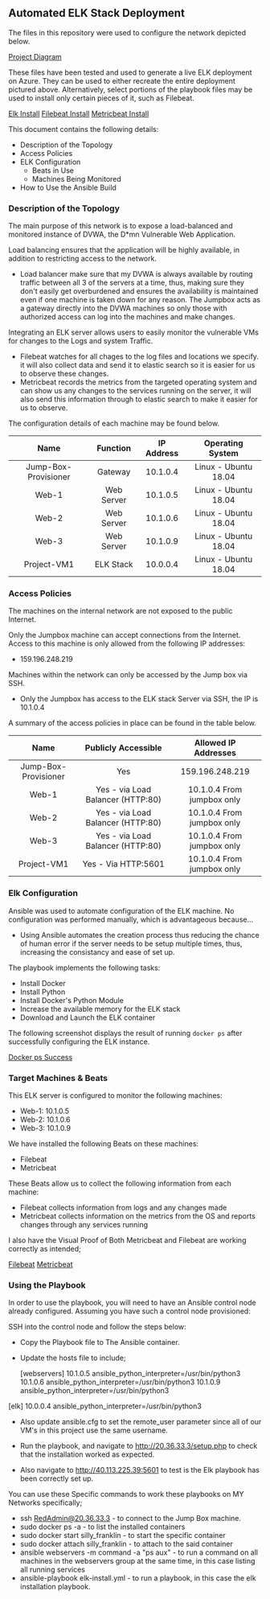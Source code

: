 ## Automated ELK Stack Deployment

The files in this repository were used to configure the network depicted below.

[Project Diagram](Images/Project-Diagram.drawio.png)

These files have been tested and used to generate a live ELK deployment on Azure. They can be used to either recreate the entire deployment pictured above. Alternatively, select portions of the playbook files may be used to install only certain pieces of it, such as Filebeat.

 [Elk Install](Playbooks/install-elk.yml)
 [Filebeat Install](Playbooks/filebeat-playbook.yml)
 [Metricbeat Install](Playbooks/metricbeat-playbook.yml)

This document contains the following details:
- Description of the Topology
- Access Policies
- ELK Configuration
  - Beats in Use
  - Machines Being Monitored
- How to Use the Ansible Build


### Description of the Topology

The main purpose of this network is to expose a load-balanced and monitored instance of DVWA, the D*mn Vulnerable Web Application.

Load balancing ensures that the application will be highly available, in addition to restricting access to the network.
- Load balancer make sure that my DVWA is always available by routing traffic between all 3 of the servers at a time, thus, making sure they don't easily get overburdened and ensures the availability is maintained even if one machine is taken down for any reason. The Jumpbox acts as a gateway directly into the DVWA machines so only those with authorized access can log into the machines and make changes.

Integrating an ELK server allows users to easily monitor the vulnerable VMs for changes to the Logs and system Traffic.
- Filebeat watches for all chages to the log files and locations we specify. it will also collect data and send it to elastic search so it is easier for us to observe these changes.
- Metricbeat records the metrics from the targeted operating system and can show us any changes to the services running on the server, it will also send this information through to elastic search to make it easier for us to observe.

The configuration details of each machine may be found below.

|         Name         	|  Function  	| IP Address 	|   Operating System   	|
|:--------------------:	|:----------:	|:----------:	|:--------------------:	|
| Jump-Box-Provisioner 	|   Gateway  	|  10.1.0.4  	| Linux - Ubuntu 18.04 	|
| Web-1                	| Web Server 	|  10.1.0.5  	| Linux - Ubuntu 18.04 	|
| Web-2                	| Web Server 	|  10.1.0.6  	| Linux - Ubuntu 18.04 	|
| Web-3                	| Web Server 	|  10.1.0.9  	| Linux - Ubuntu 18.04 	|
| Project-VM1          	|  ELK Stack 	|  10.0.0.4  	| Linux - Ubuntu 18.04 	|

### Access Policies

The machines on the internal network are not exposed to the public Internet. 

Only the Jumpbox machine can accept connections from the Internet. Access to this machine is only allowed from the following IP addresses:
- 159.196.248.219

Machines within the network can only be accessed by the Jump box via SSH.
- Only the Jumpbox has access to the ELK stack Server via SSH, the IP is 10.1.0.4

A summary of the access policies in place can be found in the table below.

|         Name         	|        Publicly Accessible        	|    Allowed IP Addresses    	|
|:--------------------:	|:---------------------------------:	|:--------------------------:	|
| Jump-Box-Provisioner 	|                Yes                	|       159.196.248.219      	|
| Web-1                	| Yes - via Load Balancer (HTTP:80) 	| 10.1.0.4 From jumpbox only 	|
| Web-2                	| Yes - via Load Balancer (HTTP:80) 	| 10.1.0.4 From jumpbox only 	|
| Web-3                	| Yes - via Load Balancer (HTTP:80) 	| 10.1.0.4 From jumpbox only 	|
| Project-VM1          	|        Yes - Via HTTP:5601        	| 10.1.0.4 From jumpbox only 	|

### Elk Configuration

Ansible was used to automate configuration of the ELK machine. No configuration was performed manually, which is advantageous because...
- Using Ansible automates the creation process thus reducing the chance of human error if the server needs to be setup multiple times, thus, increasing the consistancy and ease of set up.

The playbook implements the following tasks:
- Install Docker
- Install Python
- Install Docker's Python Module
- Increase the available memory for the ELK stack
- Download and Launch the ELK container

The following screenshot displays the result of running `docker ps` after successfully configuring the ELK instance.

[Docker ps Success](Images/elk-docker.png)

### Target Machines & Beats
This ELK server is configured to monitor the following machines:
- Web-1: 10.1.0.5
- Web-2: 10.1.0.6
- Web-3: 10.1.0.9

We have installed the following Beats on these machines:
- Filebeat
- Metricbeat

These Beats allow us to collect the following information from each machine:
- Filebeat collects information from logs and any changes made
- Metricbeat collects information on the metrics from the OS and reports changes through any services running

I also have the Visual Proof of Both Metricbeat and Filebeat are working correctly as intended;

[Filebeat](Images/filebeat-success.png)
[Metricbeat](Images/metricbeat-success.png)

### Using the Playbook
In order to use the playbook, you will need to have an Ansible control node already configured. Assuming you have such a control node provisioned: 

SSH into the control node and follow the steps below:
- Copy the Playbook file to The Ansible container.
- Update the hosts file to include;

  [webservers] 
  10.1.0.5 ansible_python_interpreter=/usr/bin/python3 
  10.1.0.6 ansible_python_interpreter=/usr/bin/python3 
  10.1.0.9 ansible_python_interpreter=/usr/bin/python3

 [elk] 
 10.0.0.4 ansible_python_interpreter=/usr/bin/python3

- Also update ansible.cfg to set the remote_user parameter since all of our VM's in this project use the same username.

- Run the playbook, and navigate to  http://20.36.33.3/setup.php to check that the installation worked as expected.
- Also navigate to http://40.113.225.39:5601 to test is the Elk playbook has been correctly set up.

You can use these Specific commands to work these playbooks on MY Networks specifically;


  - ssh RedAdmin@20.36.33.3 - to connect to the Jump Box machine.
  - sudo docker ps -a - to list the installed containers
  - sudo docker start silly_franklin - to start the specific container
  - sudo docker attach silly_franklin - to attach to the said container
  - ansible webservers -m command -a "ps aux" - to run a command on all machines in the webservers group at the same time, in this case listing all running services
  - ansible-playbook elk-install.yml - to run a playbook, in this case the elk installation playbook.